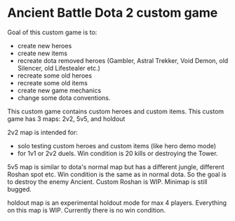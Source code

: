 # Ancient Battle Dota 2 custom game
Goal of this custom game is to:
* create new heroes
* create new items
* recreate dota removed heroes (Gambler, Astral Trekker, Void Demon, old Silencer, old Lifestealer etc.)
* recreate some old heroes
* recreate some old items
* create new game mechanics
* change some dota conventions.

This custom game contains custom heroes and custom items.
This custom game has 3 maps: 2v2, 5v5, and holdout

2v2 map is intended for:
* solo testing custom heroes and custom items (like hero demo mode)
* for 1v1 or 2v2 duels. Win condition is 20 kills or destroying the Tower.

5v5 map is similar to dota's normal map but has a different jungle, different Roshan spot etc.
Win condition is the same as in normal dota. So the goal is to destroy the enemy Ancient.
Custom Roshan is WIP.
Minimap is still bugged.

holdout map is an experimental holdout mode for max 4 players.
Everything on this map is WIP.
Currently there is no win condition.

